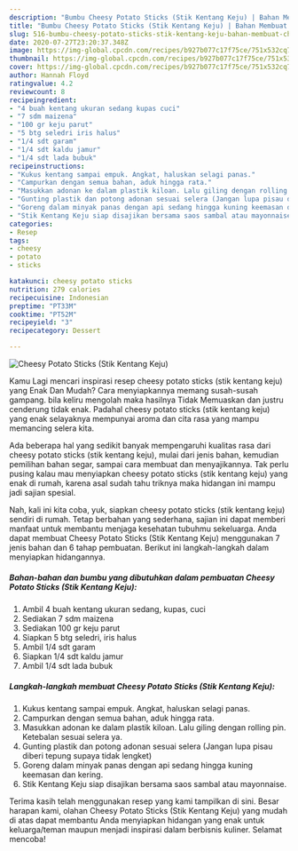 ```yaml
---
description: "Bumbu Cheesy Potato Sticks (Stik Kentang Keju) | Bahan Membuat Cheesy Potato Sticks (Stik Kentang Keju) Yang Enak dan Simpel"
title: "Bumbu Cheesy Potato Sticks (Stik Kentang Keju) | Bahan Membuat Cheesy Potato Sticks (Stik Kentang Keju) Yang Enak dan Simpel"
slug: 516-bumbu-cheesy-potato-sticks-stik-kentang-keju-bahan-membuat-cheesy-potato-sticks-stik-kentang-keju-yang-enak-dan-simpel
date: 2020-07-27T23:20:37.348Z
image: https://img-global.cpcdn.com/recipes/b927b077c17f75ce/751x532cq70/cheesy-potato-sticks-stik-kentang-keju-foto-resep-utama.jpg
thumbnail: https://img-global.cpcdn.com/recipes/b927b077c17f75ce/751x532cq70/cheesy-potato-sticks-stik-kentang-keju-foto-resep-utama.jpg
cover: https://img-global.cpcdn.com/recipes/b927b077c17f75ce/751x532cq70/cheesy-potato-sticks-stik-kentang-keju-foto-resep-utama.jpg
author: Hannah Floyd
ratingvalue: 4.2
reviewcount: 8
recipeingredient:
- "4 buah kentang ukuran sedang kupas cuci"
- "7 sdm maizena"
- "100 gr keju parut"
- "5 btg seledri iris halus"
- "1/4 sdt garam"
- "1/4 sdt kaldu jamur"
- "1/4 sdt lada bubuk"
recipeinstructions:
- "Kukus kentang sampai empuk. Angkat, haluskan selagi panas."
- "Campurkan dengan semua bahan, aduk hingga rata."
- "Masukkan adonan ke dalam plastik kiloan. Lalu giling dengan rolling pin. Ketebalan sesuai selera ya."
- "Gunting plastik dan potong adonan sesuai selera (Jangan lupa pisau diberi tepung supaya tidak lengket)"
- "Goreng dalam minyak panas dengan api sedang hingga kuning keemasan dan kering."
- "Stik Kentang Keju siap disajikan bersama saos sambal atau mayonnaise."
categories:
- Resep
tags:
- cheesy
- potato
- sticks

katakunci: cheesy potato sticks 
nutrition: 279 calories
recipecuisine: Indonesian
preptime: "PT33M"
cooktime: "PT52M"
recipeyield: "3"
recipecategory: Dessert

---
```



![Cheesy Potato Sticks (Stik Kentang Keju)](https://img-global.cpcdn.com/recipes/b927b077c17f75ce/751x532cq70/cheesy-potato-sticks-stik-kentang-keju-foto-resep-utama.jpg)

Kamu Lagi mencari inspirasi resep cheesy potato sticks (stik kentang keju) yang Enak Dan Mudah? Cara menyiapkannya memang susah-susah gampang. bila keliru mengolah maka hasilnya Tidak Memuaskan dan justru cenderung tidak enak. Padahal cheesy potato sticks (stik kentang keju) yang enak selayaknya mempunyai aroma dan cita rasa yang mampu memancing selera kita.

Ada beberapa hal yang sedikit banyak mempengaruhi kualitas rasa dari cheesy potato sticks (stik kentang keju), mulai dari jenis bahan, kemudian pemilihan bahan segar, sampai cara membuat dan menyajikannya. Tak perlu pusing kalau mau menyiapkan cheesy potato sticks (stik kentang keju) yang enak di rumah, karena asal sudah tahu triknya maka hidangan ini mampu jadi sajian spesial.




Nah, kali ini kita coba, yuk, siapkan cheesy potato sticks (stik kentang keju) sendiri di rumah. Tetap berbahan yang sederhana, sajian ini dapat memberi manfaat untuk membantu menjaga kesehatan tubuhmu sekeluarga. Anda dapat membuat Cheesy Potato Sticks (Stik Kentang Keju) menggunakan 7 jenis bahan dan 6 tahap pembuatan. Berikut ini langkah-langkah dalam menyiapkan hidangannya.

<!--inarticleads1-->

##### Bahan-bahan dan bumbu yang dibutuhkan dalam pembuatan Cheesy Potato Sticks (Stik Kentang Keju):

1. Ambil 4 buah kentang ukuran sedang, kupas, cuci
1. Sediakan 7 sdm maizena
1. Sediakan 100 gr keju parut
1. Siapkan 5 btg seledri, iris halus
1. Ambil 1/4 sdt garam
1. Siapkan 1/4 sdt kaldu jamur
1. Ambil 1/4 sdt lada bubuk




<!--inarticleads2-->

##### Langkah-langkah membuat Cheesy Potato Sticks (Stik Kentang Keju):

1. Kukus kentang sampai empuk. Angkat, haluskan selagi panas.
1. Campurkan dengan semua bahan, aduk hingga rata.
1. Masukkan adonan ke dalam plastik kiloan. Lalu giling dengan rolling pin. Ketebalan sesuai selera ya.
1. Gunting plastik dan potong adonan sesuai selera (Jangan lupa pisau diberi tepung supaya tidak lengket)
1. Goreng dalam minyak panas dengan api sedang hingga kuning keemasan dan kering.
1. Stik Kentang Keju siap disajikan bersama saos sambal atau mayonnaise.




Terima kasih telah menggunakan resep yang kami tampilkan di sini. Besar harapan kami, olahan Cheesy Potato Sticks (Stik Kentang Keju) yang mudah di atas dapat membantu Anda menyiapkan hidangan yang enak untuk keluarga/teman maupun menjadi inspirasi dalam berbisnis kuliner. Selamat mencoba!
